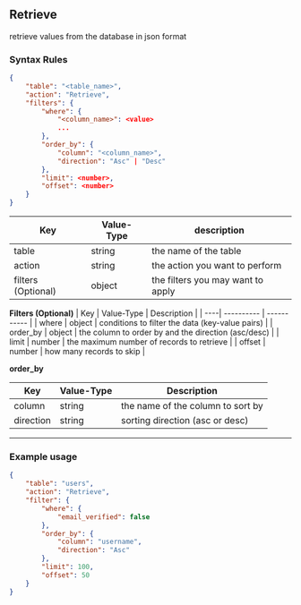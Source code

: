 ## Retrieve
retrieve values from the database in json format
### Syntax Rules
```json
{
    "table": "<table_name>",
    "action": "Retrieve",
    "filters": {
        "where": {
            "<column_name>": <value>
            ...
        },
        "order_by": {
            "column": "<column_name>",
            "direction": "Asc" | "Desc"
        },
        "limit": <number>,
        "offset": <number>
    }
}
```

| Key | Value-Type | description |
|-----|------------|-------------|
| table | string | the name of the table |
| action | string | the action you want to perform |
| filters (Optional) | object | the filters you may want to apply |

**Filters (Optional)**
| Key | Value-Type | Description |
| ----| ---------- | ----------- |
| where | object | conditions to filter the data (key-value pairs) |
| order_by | object | the column to order by and the direction (asc/desc) |
| limit | number | the maximum number of records to retrieve |
| offset | number | how many records to skip |


**order_by**

| Key       | Value-Type | Description |
|-----------|------------|-------------|
| column    | string     | the name of the column to sort by  |
| direction | string     | sorting direction (asc or desc)    |

---
### Example usage
```json
{
    "table": "users",
    "action": "Retrieve",
    "filter": {
        "where": {
            "email_verified": false
        },
        "order_by": {
            "column": "username",
            "direction": "Asc"
        },
        "limit": 100,
        "offset": 50
    }
}
```
